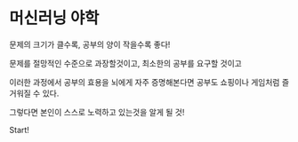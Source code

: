 머신러닝 야학
=

문제의 크기가 클수록, 공부의 양이 작을수록 좋다!  

문제를 절망적인 수준으로 과장할것이고, 최소한의 공부를 요구할 것이고  

이러한 과정에서 공부의 효용을 뇌에게 자주 증명해본다면 공부도 쇼핑이나 게임처럼 즐거워질 수 있다. 

그렇다면 본인이 스스로 노력하고 있는것을 알게 될 것!

Start!